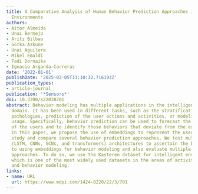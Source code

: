 ```yaml
---
title: A Comparative Analysis of Human Behavior Prediction Approaches in Intelligent
  Environments
authors:
- Aitor Almeida
- Unai Bermejo
- Aritz Bilbao
- Gorka Azkune
- Unai Aguilera
- Mikel Emaldi
- Fadi Dornaika
- Ignacio Arganda-Carreras
date: '2022-01-01'
publishDate: '2025-03-05T11:10:32.716193Z'
publication_types:
- article-journal
publication: '*Sensors*'
doi: 10.3390/s22030701
abstract: Behavior modeling has multiple applications in the intelligent environment
  domain. It has been used in different tasks, such as the stratification of different
  pathologies, prediction of the user actions and activities, or modeling the energy
  usage. Specifically, behavior prediction can be used to forecast the future evolution
  of the users and to identify those behaviors that deviate from the expected conduct.
  In this paper, we propose the use of embeddings to represent the user actions, and
  study and compare several behavior prediction approaches. We test multiple model
  (LSTM, CNNs, GCNs, and transformers) architectures to ascertain the best approach
  to using embeddings for behavior modeling and also evaluate multiple embedding retrofitting
  approaches. To do so, we use the Kasteren dataset for intelligent environments,
  which is one of the most widely used datasets in the areas of activity recognition
  and behavior modeling.
links:
- name: URL
  url: https://www.mdpi.com/1424-8220/22/3/701
---
```

